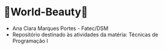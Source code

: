 # 🎀World-Beauty🎀

- Ana Clara Marques Portes - Fatec/DSM
- Repositório destinado às atividades da matéria: Técnicas de Programação I
